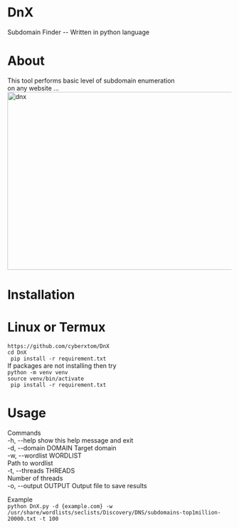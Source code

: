 # DnX
Subdomain Finder -- Written in python language  
# About 
This tool performs basic level of subdomain enumeration  
on any website ...  
<img width="620" height="400" alt="dnx" src="https://github.com/user-attachments/assets/786d8b62-5997-46d3-8474-ba5ee182a033" />


# Installation
  # Linux or Termux 
  ``` https://github.com/cyberxtom/DnX ```  
  ``` cd DnX ```  
  ``` pip install -r requirement.txt```   
  If packages are not installing then try   
  ``` python -m venv venv ```   
  ``` source venv/bin/activate ```   
  ``` pip install -r requirement.txt```   
# Usage    
Commands   
      -h, --help            show this help message and exit   
  -d, --domain DOMAIN   Target domain   
  -w, --wordlist WORDLIST   
                        Path to wordlist   
  -t, --threads THREADS  
                        Number of threads  
  -o, --output OUTPUT   Output file to save results  

Example    
 ``` python DnX.py -d {example.com} -w /usr/share/wordlists/seclists/Discovery/DNS/subdomains-top1million-20000.txt -t 100 ```
